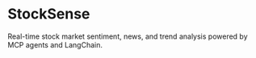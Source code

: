 # StockSense
Real-time stock market sentiment, news, and trend analysis powered by MCP agents and LangChain.